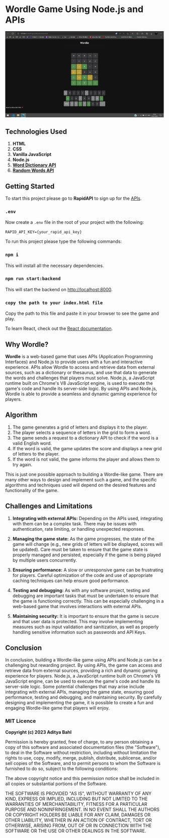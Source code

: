 # Wordle Game Using Node.js and APIs

![image](sample.png)

## Technologies Used

1. **HTML**
2. **CSS**
3. **Vanilla JavaScript**
4. **Node.js**
5. **[Word Dictionary API](https://rapidapi.com/twinword/api/word-dictionary/)**
6. **[Random Words API](https://rapidapi.com/sheharyar566/api/random-words5/)**

## Getting Started

To start this project please go to **RapidAPI** to sign up for the [APIs](https://bit.ly/rapidapi-hub).

### `.env`

Now create a `.env` file in the root of your project with the following:

```
RAPID_API_KEY={your_rapid_api_key}
```

To run this project please type the following commands:

### `npm i`

This will install all the necessary dependencies.

### `npm run start:backend`

This will start the backend on [http://localhost:8000](http://localhost:8000).

### `copy the path to your index.html file`

Copy the path to this file and paste it in your browser to see the game and play.

To learn React, check out the [React documentation](https://reactjs.org/).

## Why Wordle?

**Wordle** is a web-based game that uses APIs (Application Programming Interfaces) and Node.js to provide users with a fun and interactive experience. APIs allow Wordle to access and retrieve data from external sources, such as a dictionary or thesaurus, and use that data to generate the words and challenges that players must solve. Node.js, a JavaScript runtime built on Chrome's V8 JavaScript engine, is used to execute the game's code and handle its server-side logic. By using APIs and Node.js, Wordle is able to provide a seamless and dynamic gaming experience for players.

## Algorithm

1. The game generates a grid of letters and displays it to the player.
2. The player selects a sequence of letters in the grid to form a word.
3. The game sends a request to a dictionary API to check if the word is a valid English word.
4. If the word is valid, the game updates the score and displays a new grid of letters to the player.
5. If the word is not valid, the game informs the player and allows them to try again.

This is just one possible approach to building a Wordle-like game. There are many other ways to design and implement such a game, and the specific algorithms and techniques used will depend on the desired features and functionality of the game.

## Challenges and Limitations

1. **Integrating with external APIs:** Depending on the APIs used, integrating with them can be a complex task. There may be issues with authentication, rate limiting, or handling unexpected responses.

2. **Managing the game state:** As the game progresses, the state of the game will change (e.g., new grids of letters will be displayed, scores will be updated). Care must be taken to ensure that the game state is properly managed and persisted, especially if the game is being played by multiple users concurrently.

3. **Ensuring performance:** A slow or unresponsive game can be frustrating for players. Careful optimization of the code and use of appropriate caching techniques can help ensure good performance.

4. **Testing and debugging:** As with any software project, testing and debugging are important tasks that must be undertaken to ensure that the game is functioning correctly. This can be especially challenging in a web-based game that involves interactions with external APIs.

5. **Maintaining security:** It is important to ensure that the game is secure and that user data is protected. This may involve implementing measures such as input validation and sanitization, as well as properly handling sensitive information such as passwords and API Keys.

## Conclusion

In conclusion, building a Wordle-like game using APIs and Node.js can be a challenging but rewarding project. By using APIs, the game can access and retrieve data from external sources, providing a rich and dynamic gaming experience for players. Node.js, a JavaScript runtime built on Chrome's V8 JavaScript engine, can be used to execute the game's code and handle its server-side logic. Some potential challenges that may arise include integrating with external APIs, managing the game state, ensuring good performance, testing and debugging, and maintaining security. By carefully designing and implementing the game, it is possible to create a fun and engaging Wordle-like game that players will enjoy.

### MIT Licence

**Copyright (c) 2023 Aditya Bahl**

Permission is hereby granted, free of charge, to any person obtaining a copy of this software and associated documentation files (the "Software"), to deal in the Software without restriction, including without limitation the rights to use, copy, modify, merge, publish, distribute, sublicense, and/or sell copies of the Software, and to permit persons to whom the Software is furnished to do so, subject to the following conditions:

The above copyright notice and this permission notice shall be included in all copies or substantial portions of the Software.

THE SOFTWARE IS PROVIDED "AS IS", WITHOUT WARRANTY OF ANY KIND, EXPRESS OR IMPLIED, INCLUDING BUT NOT LIMITED TO THE WARRANTIES OF MERCHANTABILITY, FITNESS FOR A PARTICULAR PURPOSE AND NONINFRINGEMENT. IN NO EVENT SHALL THE AUTHORS OR COPYRIGHT HOLDERS BE LIABLE FOR ANY CLAIM, DAMAGES OR OTHER LIABILITY, WHETHER IN AN ACTION OF CONTRACT, TORT OR OTHERWISE, ARISING FROM, OUT OF OR IN CONNECTION WITH THE SOFTWARE OR THE USE OR OTHER DEALINGS IN THE SOFTWARE.
